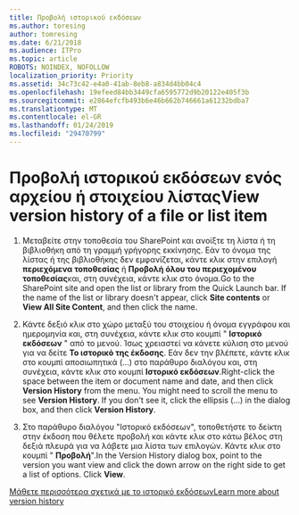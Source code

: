 ```yaml
---
title: Προβολή ιστορικού εκδόσεων
ms.author: toresing
author: tomresing
ms.date: 6/21/2018
ms.audience: ITPro
ms.topic: article
ROBOTS: NOINDEX, NOFOLLOW
localization_priority: Priority
ms.assetid: 34c73c42-e4a0-41ab-8eb8-a834d4bb04c4
ms.openlocfilehash: 19efeed84bb3449cfa6595772d9b20122e405f3b
ms.sourcegitcommit: e2864efcfb493b6e46b662b746661a61232bdba7
ms.translationtype: MT
ms.contentlocale: el-GR
ms.lasthandoff: 01/24/2019
ms.locfileid: "29470799"
---
```

# <a name="view-version-history-of-a-file-or-list-item"></a><span data-ttu-id="21f82-102">Προβολή ιστορικού εκδόσεων ενός αρχείου ή στοιχείου λίστας</span><span class="sxs-lookup"><span data-stu-id="21f82-102">View version history of a file or list item</span></span>

1. <span data-ttu-id="21f82-p101">Μεταβείτε στην τοποθεσία του SharePoint και ανοίξτε τη λίστα ή τη βιβλιοθήκη από τη γραμμή γρήγορης εκκίνησης. Εάν το όνομα της λίστας ή της βιβλιοθήκης δεν εμφανίζεται, κάντε κλικ στην επιλογή **περιεχόμενα τοποθεσίας** ή **Προβολή όλου του περιεχομένου τοποθεσίας**και, στη συνέχεια, κάντε κλικ στο όνομα.</span><span class="sxs-lookup"><span data-stu-id="21f82-p101">Go to the SharePoint site and open the list or library from the Quick Launch bar. If the name of the list or library doesn't appear, click **Site contents** or **View All Site Content**, and then click the name.</span></span>
    
2. <span data-ttu-id="21f82-p102">Κάντε δεξιό κλικ στο χώρο μεταξύ του στοιχείου ή όνομα εγγράφου και ημερομηνία και, στη συνέχεια, κάντε κλικ στο κουμπί " **Ιστορικό εκδόσεων** " από το μενού. Ίσως χρειαστεί να κάνετε κύλιση στο μενού για να δείτε **Το ιστορικό της έκδοσης**. Εάν δεν την βλέπετε, κάντε κλικ στο κουμπί αποσιωπητικά (...) στο παράθυρο διαλόγου και, στη συνέχεια, κάντε κλικ στο κουμπί **Ιστορικό εκδόσεων**.</span><span class="sxs-lookup"><span data-stu-id="21f82-p102">Right-click the space between the item or document name and date, and then click **Version History** from the menu. You might need to scroll the menu to see **Version History**. If you don't see it, click the ellipsis (...) in the dialog box, and then click **Version History**.</span></span>
    
3. <span data-ttu-id="21f82-p103">Στο παράθυρο διαλόγου "Ιστορικό εκδόσεων", τοποθετήστε το δείκτη στην έκδοση που θέλετε προβολή και κάντε κλικ στο κάτω βέλος στη δεξιά πλευρά για να λάβετε μια λίστα των επιλογών. Κάντε κλικ στο κουμπί " **Προβολή**".</span><span class="sxs-lookup"><span data-stu-id="21f82-p103">In the Version History dialog box, point to the version you want view and click the down arrow on the right side to get a list of options. Click **View**.</span></span>
    
[<span data-ttu-id="21f82-110">Μάθετε περισσότερα σχετικά με το ιστορικό εκδόσεων</span><span class="sxs-lookup"><span data-stu-id="21f82-110">Learn more about version history</span></span>](https://go.microsoft.com/fwlink/?linkid=875709)
  

